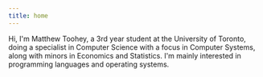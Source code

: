 ```yaml
---
title: home
---
```


<!-- cspell:ignore Toohey -->

Hi, I'm <span itemprop="name">Matthew Toohey</span>, a 3rd year student at the University of Toronto, doing a specialist in Computer Science with a focus in Computer Systems, along with minors in Economics and Statistics. I'm mainly interested in programming languages and operating systems.
